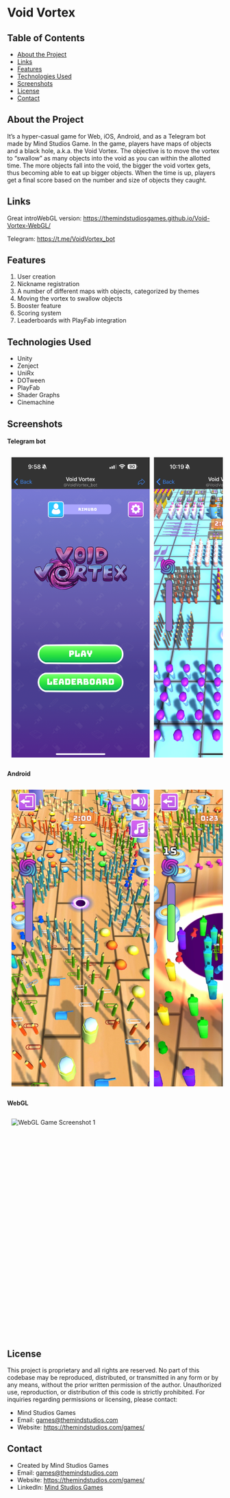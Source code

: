 # Void Vortex

## Table of Contents

- [About the Project](#about-the-project)
- [Links](#links)
- [Features](#features)
- [Technologies Used](#technologies-used)
- [Screenshots](#screenshots)
- [License](#license)
- [Contact](#contact)

## About the Project

It’s a hyper-casual game for Web, iOS, Android, and as a Telegram bot made by Mind Studios Game. In the game, players have maps of objects and a black hole, a.k.a. the Void Vortex. The objective is to move the vortex to “swallow” as many objects into the void as you can within the allotted time. The more objects fall into the void, the bigger the void vortex gets, thus becoming able to eat up bigger objects. When the time is up, players get a final score based on the number and size of objects they caught.

## Links

Great introWebGL version: https://themindstudiosgames.github.io/Void-Vortex-WebGL/

Telegram: https://t.me/VoidVortex_bot

## Features

1. User creation
1. Nickname registration
1. A number of different maps with objects, categorized by themes
1. Moving the vortex to swallow objects
1. Booster feature
1. Scoring system
1. Leaderboards with PlayFab integration

## Technologies Used

* Unity
* Zenject
* UniRx
* DOTween
* PlayFab
* Shader Graphs
* Cinemachine

## Screenshots

#### Telegram bot
<div style="display: flex; overflow-x: auto; padding: 10px; white-space: nowrap;">
  <img src="Screenshots/IMG_2698.PNG" alt="Telegram Bot Main Screen" width="323px" height="700px" style="margin-right: 10px;"/>
  <img src="Screenshots/IMG_2711.PNG" alt="Telegram Bot Game Screenshot 1" width="323px" height="700px" style="margin-right: 10px;"/>
  <img src="Screenshots/IMG_2712.PNG" alt="Telegram Bot Game Screenshot 2" width="323px" height="700px" style="margin-right: 10px;"/>
  <img src="Screenshots/IMG_2713.PNG" alt="Telegram Bot Result Screen" width="323px" height="700px"/>
</div>

#### Android
<div style="display: flex; overflow-x: auto; padding: 10px; white-space: nowrap;">
  <img src="Screenshots/Android_1.jpg" alt="Android Game Screenshot 1" width="323px" height="692px" style="margin-right: 10px;"/>
  <img src="Screenshots/Android_2.jpg" alt="Android Game Screenshot 2" width="323px" height="692px"/>
</div>

#### WebGL
<div style="display: flex; overflow-x: auto; padding: 10px; white-space: nowrap;">
  <img src="Screenshots/WebGL_2.png" alt="WebGL Game Screenshot 1" width="864px" height="496px" style="margin-right: 10px;"/>
  <img src="Screenshots/WebGL_3.png" alt="WebGL Result Screen" width="864px" height="496px"/>
</div>

## License

This project is proprietary and all rights are reserved. No part of this codebase may be reproduced, distributed, or transmitted in any form or by any means, without the prior written permission of the author. Unauthorized use, reproduction, or distribution of this code is strictly prohibited.
For inquiries regarding permissions or licensing, please contact:
* Mind Studios Games
* Email: [games@themindstudios.com](mailto:games@themindstudios.com)
* Website: https://themindstudios.com/games/

## Contact

* Created by Mind Studios Games
* Email: [games@themindstudios.com](mailto:games@themindstudios.com)
* Website: https://themindstudios.com/games/
* LinkedIn: [Mind Studios Games](https://www.linkedin.com/company/mindstudiosgames/)
